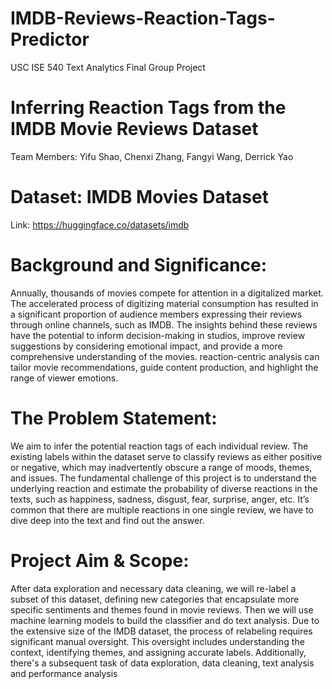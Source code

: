 # IMDB-Reviews-Reaction-Tags-Predictor
USC ISE 540 Text Analytics Final Group Project 

# Inferring Reaction Tags from the IMDB Movie Reviews Dataset
Team Members: Yifu Shao, Chenxi Zhang, Fangyi Wang, Derrick Yao

# Dataset: IMDB Movies Dataset
Link: https://huggingface.co/datasets/imdb

# Background and Significance:
Annually, thousands of movies compete for attention in a digitalized market. The accelerated process of digitizing material consumption has resulted in a significant proportion of audience members expressing their reviews through online channels, such as IMDB. The insights behind these reviews have the potential to inform decision-making in studios, improve review suggestions by considering emotional impact, and provide a more comprehensive understanding of the movies. reaction-centric analysis can tailor movie recommendations, guide content production, and highlight the range of viewer emotions.

# The Problem Statement:
We aim to infer the potential reaction tags of each individual review. The existing labels within the dataset serve to classify reviews as either positive or negative, which may inadvertently obscure a range of moods, themes, and issues. The fundamental challenge of this project is to understand the underlying reaction and estimate the probability of diverse reactions in the texts, such as happiness, sadness, disgust, fear, surprise, anger, etc. It’s common that there are multiple reactions in one single review, we have to dive deep into the text and find out the answer. 

# Project Aim & Scope:
After data exploration and necessary data cleaning, we will re-label a subset of this dataset, defining new categories that encapsulate more specific sentiments and themes found in movie reviews. Then we will use machine learning models to build the classifier and do text analysis. Due to the extensive size of the IMDB dataset, the process of relabeling requires significant manual oversight. This oversight includes understanding the context, identifying themes, and  assigning accurate labels. Additionally, there's a subsequent task of data exploration, data cleaning, text analysis and performance analysis
